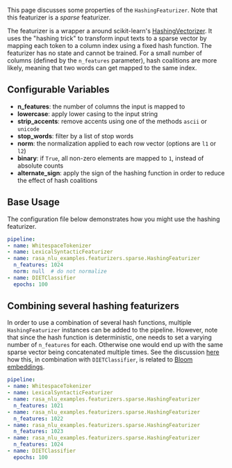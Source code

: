 This page discusses some properties of the `HashingFeaturizer`.
Note that this featurizer is a *sparse* featurizer.

The featurizer is a wrapper a around scikit-learn's
[HashingVectorizer](https://scikit-learn.org/stable/modules/generated/sklearn.feature_extraction.text.HashingVectorizer.html).
It uses the "hashing trick" to transform input texts to a sparse vector by mapping each token to a column index using a
fixed hash function. The featurizer has no state and cannot be trained. For a small number of columns (defined by the
`n_features` parameter), hash coalitions are more likely, meaning that two words can get mapped to the
same index.

## Configurable Variables

- **n_features**: the number of columns the input is mapped to
- **lowercase**: apply lower casing to the input string
- **strip_accents**: remove accents using one of the methods `ascii` or `unicode`
- **stop_words**: filter by a list of stop words
- **norm**: the normalization applied to each row vector (options are `l1` or `l2`)
- **binary**: if `True`, all non-zero elements are mapped to `1`, instead of absolute counts
- **alternate_sign**: apply the sign of the hashing function in order to reduce the effect of hash coalitions

## Base Usage

The configuration file below demonstrates how you might use the hashing featurizer.

```yaml
pipeline:
- name: WhitespaceTokenizer
- name: LexicalSyntacticFeaturizer
- name: rasa_nlu_examples.featurizers.sparse.HashingFeaturizer
  n_features: 1024
  norm: null  # do not normalize
- name: DIETClassifier
  epochs: 100
```

## Combining several hashing featurizers

In order to use a combination of several hash functions,  multiple `HashingFeaturizer` instances can be
added to the pipeline. However, note that since the hash function is deterministic, one needs to set a
varying number of `n_features` for each. Otherwise one would end up with the same sparse vector being
concatenated multiple times. See the discussion
[here](https://github.com/RasaHQ/rasa-nlu-examples/issues/148#issuecomment-975335531)
how this, in combination with `DIETClassifier`, is related to
[Bloom embeddings](https://support.prodi.gy/t/can-you-explain-how-exactly-hashembed-works/564/2).

```yaml
pipeline:
- name: WhitespaceTokenizer
- name: LexicalSyntacticFeaturizer
- name: rasa_nlu_examples.featurizers.sparse.HashingFeaturizer
  n_features: 1021
- name: rasa_nlu_examples.featurizers.sparse.HashingFeaturizer
  n_features: 1022
- name: rasa_nlu_examples.featurizers.sparse.HashingFeaturizer
  n_features: 1023
- name: rasa_nlu_examples.featurizers.sparse.HashingFeaturizer
  n_features: 1024
- name: DIETClassifier
  epochs: 100
```
